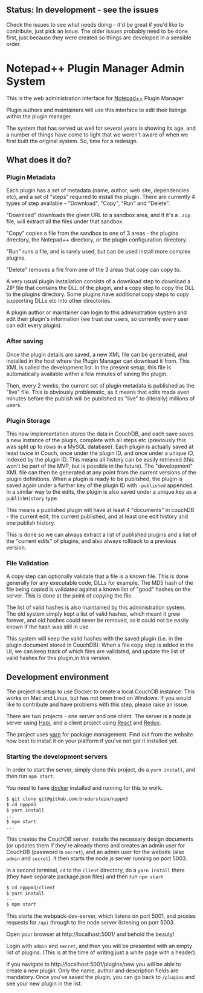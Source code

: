 ## Status: In development - see the issues

Check the issues to see what needs doing - it'd be great if you'd like to contribute, just pick an issue. The older issues probably need to be done first, just because they were created so things are developed in a sensible order.

# Notepad++ Plugin Manager Admin System

This is the web administration interface for [Notepad++](http://notepad-plus-plus.org) Plugin Manager

Plugin authors and maintainers will use this interface to edit their listings within the plugin manager.

The system that has served us well for several years is showing its age, and a number of things
have come to light that we weren't aware of when we first built the original system. So, time for a
redesign.

## What does it do?

### Plugin Metadata
Each plugin has a set of metadata (name, author, web site, dependencies etc), and a set of "steps"
required to install the plugin. There are currently 4 types of step available - "Download", "Copy", 
"Run" and "Delete".  

"Download" downloads the given URL to a sandbox area, and if it's a `.zip`
file, will extract all the files under that sandbox.

"Copy" copies a file from the sandbox to one of 3 areas - the plugins directory, the Notepad++
directory, or the plugin configuration directory.

"Run" runs a file, and is rarely used, but can be used install more complex plugins.

"Delete" removes a file from one of the 3 areas that copy can copy to.


A very usual plugin installation consists of a download step to download a ZIP file that contains
the DLL of the plugin, and a copy step to copy the DLL to the plugins directory. Some plugins have
additional copy steps to copy supporting DLLs etc into other directories.

A plugin author or maintainer can login to this administration system and edit their plugin's 
information (we trust our users, so currently every user can edit every plugin).

### After saving
Once the plugin details are saved, a new XML file can be generated, and installed in the host
where the Plugin Manager can download it from. This XML is called the development list. In the
present setup, this file is automatically available within a few minutes of saving the plugin.

Then, every 2 weeks, the current set of plugin metadata is published 
as the "live" file. This is obviously problematic, as it means that edits made even minutes 
before the publish will be published as "live" to (literally) millions of users. 

### Plugin Storage
This new implementation stores the data in CouchDB, and each save saves a new instance of the 
plugin, complete with all steps etc (previously this was split up to rows in a MySQL database).
Each plugin is actually saved at least twice in Couch, once under the plugin ID, and once under a
unique ID, indexed by the plugin ID. This means all history can be easily retrieved (this won't be
part of the MVP, but is possible in the future). The "development" XML file can then be generated
at any point from the current versions of the plugin definitions.  When a plugin is ready to be
published, the plugin is saved again under a further key of the plugin ID with `-published` appended.
In a similar way to the edits, the plugin is also saved under a unique key as a `publishHistory` type.

This means a published plugin will have at least 4 "documents" in couchDB - the current edit, the
current published, and at least one edit history and one publish history.

This is done so we can always extract a list of published plugins and a list of the "current edits"
of plugins, and also always rollback to a previous version.

### File Validation

A copy step can optionally validate that a file is a known file. This is done generally
for any executable code, DLLs for example. The MD5 hash of the file being copied is validated
against a known list of "good" hashes on the server.  This is done at the point of copying the
file.

The list of valid hashes is also maintained by this administration system. The old system simply
kept a list of valid hashes, which meant it grew forever, and old hashes could never be removed,
as it could not be easily known if the hash was still in use.

This system will keep the valid hashes with the saved plugin (i.e. in the plugin document stored in
CouchDB).  When a file copy step is added in the UI, we can keep track of which files are validated,
and update the list of valid hashes for this plugin,_in this version_.

## Development environment

The project is setup to use Docker to create a local CouchDB instance. This works on Mac and Linux,
but has not been tried on Windows. If you would like to contribute and have problems with this step,
please raise an issue.

There are two projects - one server and one client. The server is a node.js server using [Hapi](http://hapijs.org),
and a client project using [React](http://reactjs.org) and [Redux](http://redux.js.org).

The project uses [yarn](http://yarnpkg.com) for package management. Find out from the website how
best to install it on your platform if you've not got it installed yet.

### Starting the development servers
In order to start the server, simply clone this project, do a `yarn install`, and then run `npm start`.

You need to have [docker](https://www.docker.com) installed and running for this to work.

```bash
$ git clone git@github.com:bruderstein/npppm3
$ cd npppm3
$ yarn install
...
$ npm start
...
```
This creates the CouchDB server, installs the necessary design documents (or updates them if they're already there)
and creates an admin user for CouchDB (password is `secret`), and an admin user for the website (also 
`admin` and `secret`). It then starts the node.js server running on port 5003.

In a second terminal, `cd` to the `client` directory, do a `yarn install` there (they have separate 
package.json files) and then run `npm start`
```bash
$ cd npppm3/client
$ yarn install
...
$ npm start
```
This starts the webpack-dev-server, which listens on port 5001, and proxies requests for `/api` through to
the node server listening on port 5003.

Open your browser at http://localhost:5001/ and behold the beauty!

Login with `admin` and `secret`, and then you will be presented with an empty list of plugins.
(This is at the time of writing just a white page with a header).

If you navigate to http://localhost:5001/plugins/new you will be able to create a new plugin.
Only the name, author and description fields are mandatory.  Once you've saved the plugin, you can
go back to `/plugins` and see your new plugin in the list.
